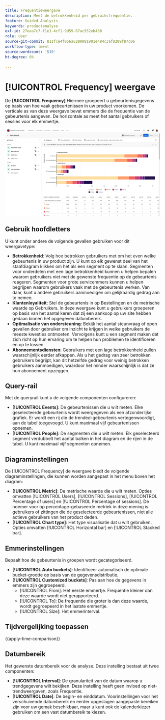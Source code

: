 ```yaml
---
title: Frequentieweergave
description: Meet de betrokkenheid per gebruiksfrequentie.
feature: Guided Analysis
keywords: productanalyse
exl-id: 27eaa7c7-f1e1-4cf1-9d59-67ac552eb430
role: User
source-git-commit: 811fce4f056a6280081901e484c3af8209f87c06
workflow-type: tm+mt
source-wordcount: '519'
ht-degree: 0%

---
```


# [!UICONTROL Frequency] weergave

De **[!UICONTROL Frequency]** Hiermee groepeert u gebeurtenisgegevens op basis van hoe vaak gebeurtenissen in uw product voorkomen. De verticale as van deze weergave bevat emmers die de frequentie van de gebeurtenis aangeven. De horizontale as meet het aantal gebruikers of sessies voor elk emmertje.

![Frequentieschermopname](../assets/frequency-stacked.png)

## Gebruik hoofdletters

U kunt onder andere de volgende gevallen gebruiken voor dit weergavetype:

* **Betrokkenheid**: Volg hoe betrokken gebruikers met om het even welke gebeurtenis in uw product zijn. U kunt op elk gewenst deel van het staafdiagram klikken om het als een segment op te slaan. Segmenten voor onderdelen met een lage betrokkenheid kunnen u helpen bepalen waarom gebruikers niet met de gewenste frequentie op de gebeurtenis reageren. Segmenten voor grote servicemmers kunnen u helpen begrijpen waarom gebruikers vaak met de gebeurtenis werken. Van daar, kunt u andere gebruikers aanmoedigen om gelijkaardig gedrag aan te nemen.
* **Klantenloyaliteit**: Stel de gebeurtenis in op Bestellingen en de metrische waarde op Gebruikers. In deze weergave kunt u gebruikers groeperen op basis van het aantal keren dat zij een aankoop op uw site hebben gedaan binnen het opgegeven datumbereik.
* **Optimalisatie van ondersteuning**: Bekijk het aantal steunvraag of open gevallen door gebruiker om inzicht te krijgen in welke gebruikers de meeste kwesties ontmoeten. Vervolgens kunt u een segment maken dat zich richt op hun ervaring om te helpen hun problemen te identificeren en op te lossen.
* **Abonnementsdiensten**: Gebruikers met een lage betrokkenheid zullen waarschijnlijk eerder afkappen. Als u het gedrag van zeer betrokken gebruikers begrijpt, kan dit hetzelfde gedrag voor weinig betrokken gebruikers aanmoedigen, waardoor het minder waarschijnlijk is dat ze hun abonnement opzeggen.

## Query-rail

Met de queryrail kunt u de volgende componenten configureren:

* **[!UICONTROL Events]**: De gebeurtenissen die u wilt meten. Elke geselecteerde gebeurtenis wordt weergegeven als een afzonderlijke grafiek. Er wordt een rij die de trended-gebeurtenis vertegenwoordigt, aan de tabel toegevoegd. U kunt maximaal vijf gebeurtenissen opnemen.
* **[!UICONTROL People]**: De segmenten die u wilt meten. Elk geselecteerd segment verdubbelt het aantal balken in het diagram en de rijen in de tabel. U kunt maximaal vijf segmenten opnemen.

## Diagraminstellingen

De [!UICONTROL Frequency] de weergave biedt de volgende diagraminstellingen, die kunnen worden aangepast in het menu boven het diagram:

* **[!UICONTROL Metric]**: De metrische waarde die u wilt meten. Opties omvatten [!UICONTROL Users],  [!UICONTROL Sessions],  [!UICONTROL Percentage of users] en  [!UICONTROL Percentage of sessions]. De noemer voor op percentage-gebaseerde metriek in deze mening is gebruikers of zittingen die de geselecteerde gebeurtenissen, niet alle actieve gebruikers van het product deden.
* **[!UICONTROL Chart type]**: Het type visualisatie dat u wilt gebruiken. Opties omvatten [!UICONTROL Horizontal bar] en [!UICONTROL Stacked bar].

## Emmerinstellingen

Bepaalt hoe de gebeurtenis in groepen wordt gecategoriseerd.

* **[!UICONTROL Auto buckets]**: Identificeer automatisch de optimale bucket-grootte op basis van de gegevensdistributie.
* **[!UICONTROL Customized buckets]**: Pas aan hoe de gegevens in emmers zijn gegroepeerd.
   * [!UICONTROL From]: Het eerste emmertje. Frequentie kleiner dan deze waarde wordt niet gerapporteerd.
   * [!UICONTROL To]: De frequentie die groter is dan deze waarde, wordt gegroepeerd in het laatste emmertje.
   * [!UICONTROL Size]: Het emmerinterval.

## Tijdvergelijking toepassen

{{apply-time-comparison}}

## Datumbereik

Het gewenste datumbereik voor de analyse. Deze instelling bestaat uit twee componenten:

* **[!UICONTROL Interval]**: De granulariteit van de datum waarop u trendgegevens wilt bekijken. Deze instelling heeft geen invloed op niet-trendweergaven, zoals Frequentie.
* **[!UICONTROL Date]**: De begin- en einddatum. Voorinstellingen voor het verschuivende datumbereik en eerder opgeslagen aangepaste bereiken zijn voor uw gemak beschikbaar, maar u kunt ook de kalenderkiezer gebruiken om een vast datumbereik te kiezen.

